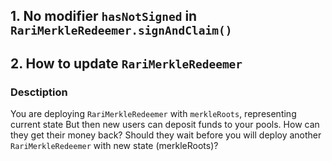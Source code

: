 ## 1. No modifier ``hasNotSigned`` in ``RariMerkleRedeemer.signAndClaim()``

## 2. How to update ``RariMerkleRedeemer``
### Desctiption
You are deploying ``RariMerkleRedeemer`` with ``merkleRoots``, representing current state
But then new users can deposit funds to your pools. How can they get their money back? Should they wait before you will deploy another ``RariMerkleRedeemer`` with new state (merkleRoots)?
